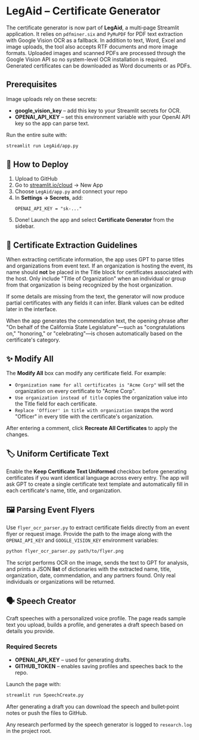 # LegAid – Certificate Generator

The certificate generator is now part of **LegAid**, a multi‑page Streamlit application.
It relies on `pdfminer.six` and `PyMuPDF` for PDF text extraction with Google Vision OCR as a fallback. In addition to text, Word, Excel and image uploads, the tool also accepts RTF documents and more image formats.
Uploaded images and scanned PDFs are processed through the Google Vision API so no system-level OCR installation is required. Generated certificates can be downloaded as Word documents or as PDFs.

## Prerequisites

Image uploads rely on these secrets:

- **google_vision_key** – add this key to your Streamlit secrets for OCR.
- **OPENAI_API_KEY** – set this environment variable with your OpenAI API key so the app can parse text.

Run the entire suite with:

```bash
streamlit run LegAid/app.py
```

## 🚀 How to Deploy

1. Upload to GitHub
2. Go to [streamlit.io/cloud](https://streamlit.io/cloud) → New App
3. Choose `LegAid/app.py` and connect your repo
4. In **Settings → Secrets**, add:
   ```
   OPENAI_API_KEY = "sk-..."
   ```
5. Done! Launch the app and select **Certificate Generator** from the sidebar.

## 📝 Certificate Extraction Guidelines

When extracting certificate information, the app uses GPT to parse titles and organizations from event text. If an organization is hosting the event, its name should **not** be placed in the Title block for certificates associated with the host. Only include "Title of Organization" when an individual or group from that organization is being recognized by the host organization.

If some details are missing from the text, the generator will now produce partial certificates with any fields it can infer. Blank values can be edited later in the interface.

When the app generates the commendation text, the opening phrase after "On behalf of the California State Legislature"—such as "congratulations on," "honoring," or "celebrating"—is chosen automatically based on the certificate's category.

## ✨ Modify All

The **Modify All** box can modify any certificate field. For example:

- `Organization name for all certificates is "Acme Corp"` will set the organization on every certificate to "Acme Corp".
- `Use organization instead of title` copies the organization value into the Title field for each certificate.
- `Replace 'Officer' in title with organization` swaps the word "Officer" in every title with the certificate's organization.

After entering a comment, click **Recreate All Certificates** to apply the changes.

## 🏷️ Uniform Certificate Text

Enable the **Keep Certificate Text Uniformed** checkbox before generating certificates if you want identical language across every entry. The app will ask GPT to create a single certificate text template and automatically fill in each certificate's name, title, and organization.

## 🖼️ Parsing Event Flyers

Use `flyer_ocr_parser.py` to extract certificate fields directly from an event flyer or request image. Provide the path to the image along with the `OPENAI_API_KEY` and `GOOGLE_VISION_KEY` environment variables:

```bash
python flyer_ocr_parser.py path/to/flyer.png
```

The script performs OCR on the image, sends the text to GPT for analysis, and prints a JSON **list** of dictionaries with the extracted name, title, organization, date, commendation, and any partners found. Only real individuals or organizations will be returned.

## 🗣️ Speech Creator

Craft speeches with a personalized voice profile. The page reads sample text you upload, builds a profile, and generates a draft speech based on details you provide.

### Required Secrets

- **OPENAI_API_KEY** – used for generating drafts.
- **GITHUB_TOKEN** – enables saving profiles and speeches back to the repo.

Launch the page with:

```bash
streamlit run SpeechCreate.py
```

After generating a draft you can download the speech and bullet‑point notes or push the files to GitHub.

Any research performed by the speech generator is logged to `research.log` in the project root.
